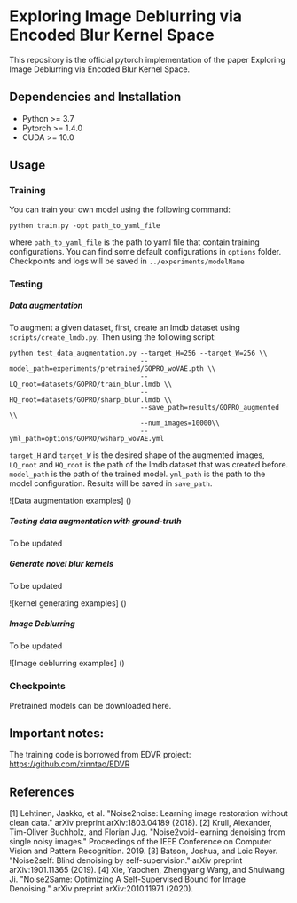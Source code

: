 # Exploring Image Deblurring via Encoded Blur Kernel Space
This repository is the official pytorch implementation of the paper Exploring Image Deblurring via Encoded Blur Kernel Space.

## Dependencies and Installation
* Python >= 3.7
* Pytorch >= 1.4.0
* CUDA >= 10.0

## Usage
### Training
You can train your own model using the following command:
```
python train.py -opt path_to_yaml_file
```
where `path_to_yaml_file` is the path to yaml file that contain training configurations. You can find some default configurations in `options` folder. Checkpoints and logs will be saved in `../experiments/modelName`

### Testing
##### Data augmentation
To augment a given dataset, first, create an lmdb dataset using `scripts/create_lmdb.py`. Then using the following script:
```
python test_data_augmentation.py --target_H=256 --target_W=256 \\
                                 --model_path=experiments/pretrained/GOPRO_woVAE.pth \\
                                 --LQ_root=datasets/GOPRO/train_blur.lmdb \\
                                 --HQ_root=datasets/GOPRO/sharp_blur.lmdb \\
                                 --save_path=results/GOPRO_augmented \\
                                 --num_images=10000\\
                                 --yml_path=options/GOPRO/wsharp_woVAE.yml
```
`target_H` and `target_W` is the desired shape of the augmented images, `LQ_root` and `HQ_root` is the path of the lmdb dataset that was created before. `model_path` is the path of the trained model. `yml_path` is the path to the model configuration. Results will be saved in `save_path`.

![Data augmentation examples]
()

##### Testing data augmentation with ground-truth
To be updated

##### Generate novel blur kernels
To be updated

![kernel generating examples]
()

##### Image Deblurring
To be updated

![Image deblurring examples]
()

### Checkpoints
Pretrained models can be downloaded here.

## Important notes:
The training code is borrowed from EDVR project: https://github.com/xinntao/EDVR

## References
[1] Lehtinen, Jaakko, et al. "Noise2noise: Learning image restoration without clean data." arXiv preprint arXiv:1803.04189 (2018).
[2] Krull, Alexander, Tim-Oliver Buchholz, and Florian Jug. "Noise2void-learning denoising from single noisy images." Proceedings of the IEEE Conference on Computer Vision and Pattern Recognition. 2019.
[3] Batson, Joshua, and Loic Royer. "Noise2self: Blind denoising by self-supervision." arXiv preprint arXiv:1901.11365 (2019).
[4] Xie, Yaochen, Zhengyang Wang, and Shuiwang Ji. "Noise2Same: Optimizing A Self-Supervised Bound for Image Denoising." arXiv preprint arXiv:2010.11971 (2020).

